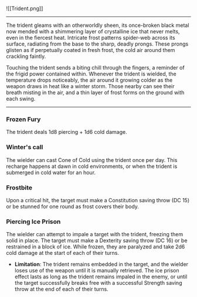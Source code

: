 ![[Trident.png]]

---
The trident gleams with an otherworldly sheen, its once-broken black metal now mended with a shimmering layer of crystalline ice that never melts, even in the fiercest heat. Intricate frost patterns spider-web across its surface, radiating from the base to the sharp, deadly prongs. These prongs glisten as if perpetually coated in fresh frost, the cold air around them crackling faintly. 

Touching the trident sends a biting chill through the fingers, a reminder of the frigid power contained within. Whenever the trident is wielded, the temperature drops noticeably, the air around it growing colder as the weapon draws in heat like a winter storm. Those nearby can see their breath misting in the air, and a thin layer of frost forms on the ground with each swing. 

---
### Frozen Fury
The trident deals 1d8 piercing + 1d6 cold damage.
### Winter's call
The wielder can cast Cone of Cold using the trident once per day. This recharge happens at dawn in cold environments, or when the trident is submerged in cold water for an hour.
### Frostbite
Upon a critical hit, the target must make a Constitution saving throw (DC 15) or be stunned for one round as frost covers their body.
### Piercing Ice Prison
The wielder can attempt to impale a target with the trident, freezing them solid in place. The target must make a Dexterity saving throw (DC 16) or be restrained in a block of ice. While frozen, they are paralyzed and take 2d6 cold damage at the start of each of their turns.
- **Limitation**: The trident remains embedded in the target, and the wielder loses use of the weapon until it is manually retrieved. The ice prison effect lasts as long as the trident remains impaled in the enemy, or until the target successfully breaks free with a successful Strength saving throw at the end of each of their turns.